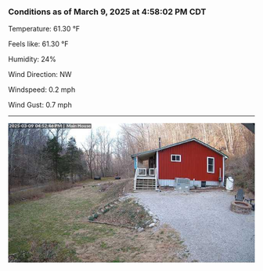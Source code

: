 ### Conditions as of March 9, 2025 at 4:58:02 PM CDT 

Temperature: 61.30 &deg;F

Feels like: 61.30 &deg;F

Humidity: 24%

Wind Direction: NW

Windspeed: 0.2 mph

Wind Gust: 0.7 mph

---

<img src="./images/latest.jpeg"/>

